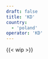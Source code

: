 ```yaml
---
draft: false
title: 'KD'
country:
  - 'poland'
operator: 'KD'
---
```


<!-- Entferne das "WIP" Snippet, wenn die Inhalte der Seite vollständig sind -->
{{< wip >}}
